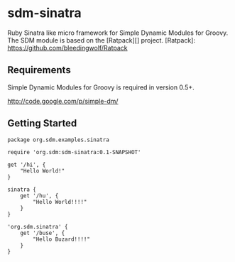 sdm-sinatra
=======

Ruby Sinatra like micro framework for Simple Dynamic Modules for Groovy.
The SDM module is based on the [Ratpack][] project.
[Ratpack]: https://github.com/bleedingwolf/Ratpack

Requirements
------------

Simple Dynamic Modules for Groovy is required in version 0.5+.

http://code.google.com/p/simple-dm/

Getting Started
---------------

	package org.sdm.examples.sinatra
	
	require 'org.sdm:sdm-sinatra:0.1-SNAPSHOT'
	
	get '/hi', {
	    "Hello World!"
	}
	
	sinatra {
		get '/hu', {
			"Hello World!!!!"
		}	
	}
	  
	'org.sdm.sinatra' {
	    get '/buse', {
	        "Hello Buzard!!!!"
	    }
	}